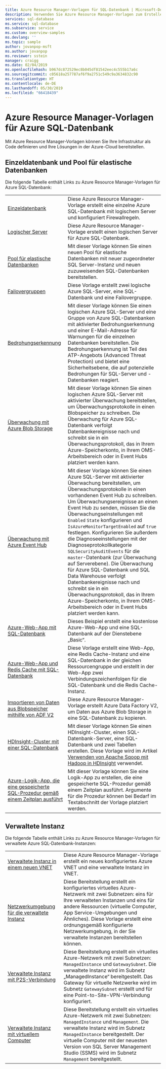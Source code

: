 ```yaml
---
title: Azure Resource Manager-Vorlagen für SQL-Datenbank | Microsoft-Dokumentation
description: Verwenden Sie Azure Resource Manager-Vorlagen zum Erstellen und Konfigurieren von Azure SQL-Datenbank.
services: sql-database
ms.service: sql-database
ms.subservice: service
ms.custom: overview-samples
ms.devlang: ''
ms.topic: sample
author: jovanpop-msft
ms.author: jovanpop
ms.reviewer: sstein
manager: craigg
ms.date: 02/04/2019
ms.openlocfilehash: b967dc872529ec8b045df81542eec4c555b17a6c
ms.sourcegitcommit: c05618a257787af6f9a2751c549c9a3634832c90
ms.translationtype: HT
ms.contentlocale: de-DE
ms.lasthandoff: 05/30/2019
ms.locfileid: "66418439"
---
```

# <a name="azure-resource-manager-templates-for-azure-sql-database"></a>Azure Resource Manager-Vorlagen für Azure SQL-Datenbank

Mit Azure Resource Manager-Vorlagen können Sie Ihre Infrastruktur als Code definieren und Ihre Lösungen in der Azure-Cloud bereitstellen.

## <a name="single-database--elastic-pool"></a>Einzeldatenbank und Pool für elastische Datenbanken

Die folgende Tabelle enthält Links zu Azure Resource Manager-Vorlagen für Azure SQL-Datenbank:

| |  |
|---|---|
| [Einzeldatenbank](https://github.com/Azure/azure-quickstart-templates/tree/master/201-sql-database-transparent-encryption-create) | Diese Azure Resource Manager-Vorlage erstellt eine einzelne Azure SQL-Datenbank mit logischem Server und konfiguriert Firewallregeln. |
| [Logischer Server](https://github.com/Azure/azure-quickstart-templates/tree/master/101-sql-logical-server) | Diese Azure Resource Manager-Vorlage erstellt einen logischen Server für Azure SQL-Datenbank. |
| [Pool für elastische Datenbanken](https://github.com/Azure/azure-quickstart-templates/tree/master/101-sql-elastic-pool-create) | Mit dieser Vorlage können Sie einen neuen Pool für elastische Datenbanken mit neuer zugeordneter SQL Server-Instanz und neuen zuzuweisenden SQL-Datenbanken bereitstellen. |
| [Failovergruppen](https://github.com/Azure/azure-quickstart-templates/tree/master/101-sql-with-failover-group) | Diese Vorlage erstellt zwei logische Azure SQL-Server, eine SQL-Datenbank und eine Failovergruppe.|
| [Bedrohungserkennung](https://github.com/Azure/azure-quickstart-templates/tree/master/201-sql-threat-detection-db-policy-multiple-databases) | Mit dieser Vorlage können Sie einen logischen Azure SQL-Server und eine Gruppe von Azure SQL-Datenbanken mit aktivierter Bedrohungserkennung und einer E-Mail-Adresse für Warnungen für die einzelnen Datenbanken bereitstellen. Die Bedrohungserkennung ist Teil des ATP-Angebots (Advanced Threat Protection) und bietet eine Sicherheitsebene, die auf potenzielle Bedrohungen für SQL-Server und -Datenbanken reagiert.|
| [Überwachung mit Azure Blob Storage](https://github.com/Azure/azure-quickstart-templates/tree/master/201-sql-auditing-server-policy-to-blob-storage) | Mit dieser Vorlage können Sie einen logischen Azure SQL-Server mit aktivierter Überwachung bereitstellen, um Überwachungsprotokolle in einen Blobspeicher zu schreiben. Die Überwachung für Azure SQL-Datenbank verfolgt Datenbankereignisse nach und schreibt sie in ein Überwachungsprotokoll, das in Ihrem Azure-Speicherkonto, in Ihrem OMS-Arbeitsbereich oder in Event Hubs platziert werden kann.|
| [Überwachung mit Azure Event Hub](https://github.com/Azure/azure-quickstart-templates/tree/master/201-sql-auditing-server-policy-to-eventhub) | Mit dieser Vorlage können Sie einen Azure SQL-Server mit aktivierter Überwachung bereitstellen, um Überwachungsprotokolle in einen vorhandenen Event Hub zu schreiben. Um Überwachungsereignisse an einen Event Hub zu senden, müssen Sie die Überwachungseinstellungen mit `Enabled` `State` konfigurieren und `IsAzureMonitorTargetEnabled` auf `true` festlegen. Konfigurieren Sie außerdem die Diagnoseeinstellungen mit der Diagnoseprotokollkategorie `SQLSecurityAuditEvents` für die `master`-Datenbank (zur Überwachung auf Serverebene). Die Überwachung für Azure SQL-Datenbank und SQL Data Warehouse verfolgt Datenbankereignisse nach und schreibt sie in ein Überwachungsprotokoll, das in Ihrem Azure-Speicherkonto, in Ihrem OMS-Arbeitsbereich oder in Event Hubs platziert werden kann.|
| [Azure-Web-App mit SQL-Datenbank](https://github.com/Azure/azure-quickstart-templates/tree/master/201-web-app-sql-database) | Dieses Beispiel erstellt eine kostenlose Azure-Web-App und eine SQL-Datenbank auf der Dienstebene „Basic“.|
| [Azure-Web-App und Redis Cache mit SQL-Datenbank](https://github.com/Azure/azure-quickstart-templates/tree/master/201-web-app-redis-cache-sql-database) | Diese Vorlage erstellt eine Web-App, eine Redis Cache-Instanz und eine SQL-Datenbank in der gleichen Ressourcengruppe und erstellt in der Web-App zwei Verbindungszeichenfolgen für die SQL-Datenbank und die Redis Cache-Instanz.|
| [Importieren von Daten aus Blobspeicher mithilfe von ADF V2](https://github.com/Azure/azure-quickstart-templates/tree/master/101-data-factory-v2-blob-to-sql-copy) | Diese Azure Resource Manager-Vorlage erstellt Azure Data Factory V2, um Daten aus Azure Blob Storage in eine SQL-Datenbank zu kopieren.|
| [HDInsight-Cluster mit einer SQL-Datenbank](https://github.com/Azure/azure-quickstart-templates/tree/master/101-hdinsight-linux-with-sql-database) | Mit dieser Vorlage können Sie einen HDInsight-Cluster, einen SQL-Datenbank-Server, eine SQL-Datenbank und zwei Tabellen erstellen. Diese Vorlage wird im Artikel [Verwenden von Apache Sqoop mit Hadoop in HDInsight](https://docs.microsoft.com/azure/hdinsight/hadoop/hdinsight-use-sqoop) verwendet. |
| [Azure-Logik-App, die eine gespeicherte SQL-Prozedur gemäß einem Zeitplan ausführt](https://github.com/Azure/azure-quickstart-templates/tree/master/101-logic-app-sql-proc) | Mit dieser Vorlage können Sie eine Logik-App zu erstellen, die eine gespeicherte SQL-Prozedur gemäß einem Zeitplan ausführt. Argumente für die Prozedur können bei Bedarf im Textabschnitt der Vorlage platziert werden.|

## <a name="managed-instance"></a>Verwaltete Instanz

Die folgende Tabelle enthält Links zu Azure Resource Manager-Vorlagen für verwaltete Azure SQL-Datenbank-Instanzen:

| |  |
|---|---|
| [Verwaltete Instanz in einem neuen VNET](https://github.com/Azure/azure-quickstart-templates/tree/master/101-sqlmi-new-vnet) | Diese Azure Resource Manager-Vorlage erstellt ein neues konfiguriertes Azure VNET und eine verwaltete Instanz im VNET. |
| [Netzwerkumgebung für die verwaltete Instanz](https://github.com/Azure/azure-quickstart-templates/tree/master/101-sql-managed-instance-azure-environment) | Diese Bereitstellung erstellt ein konfiguriertes virtuelles Azure-Netzwerk mit zwei Subnetzen: eins für Ihre verwalteten Instanzen und eins für andere Ressourcen (virtuelle Computer, App Service-Umgebungen und Ähnliches). Diese Vorlage erstellt eine ordnungsgemäß konfigurierte Netzwerkumgebung, in der Sie verwaltete Instanzen bereitstellen können. |
| [Verwaltete Instanz mit P2S-Verbindung](https://github.com/Azure/azure-quickstart-templates/tree/master/201-sqlmi-new-vnet-w-point-to-site-vpn) | Diese Bereitstellung erstellt ein virtuelles Azure-Netzwerk mit zwei Subnetzen: `ManagedInstance` und `GatewaySubnet`. Die verwaltete Instanz wird im Subnetz „ManagedInstance“ bereitgestellt. Das Gateway für virtuelle Netzwerke wird im Subnetz `GatewaySubnet` erstellt und für eine Point-to-Site-VPN-Verbindung konfiguriert. |
| [Verwaltete Instanz mit virtuellem Computer](https://github.com/Azure/azure-quickstart-templates/tree/master/201-sqlmi-new-vnet-w-jumpbox) | Diese Bereitstellung erstellt ein virtuelles Azure-Netzwerk mit zwei Subnetzen: `ManagedInstance` und `Management`. Die verwaltete Instanz wird im Subnetz `ManagedInstance` bereitgestellt. Der virtuelle Computer mit der neuesten Version von SQL Server Management Studio (SSMS) wird im Subnetz `Management` bereitgestellt. |
